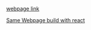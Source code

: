 [webpage link](https://spectacular-hotteok-c2910e.netlify.app)


[Same Webpage build with react ](https://github.com/AntonProLysenko/react_fashion_blog)

